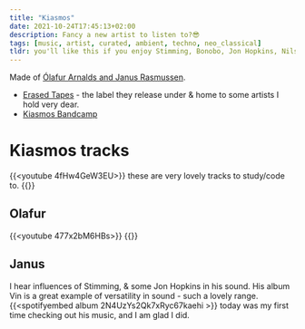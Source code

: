 ```yaml
---
title: "Kiasmos"
date: 2021-10-24T17:45:13+02:00
description: Fancy a new artist to listen to?😎
tags: [music, artist, curated, ambient, techno, neo_classical]
tldr: you'll like this if you enjoy Stimming, Bonobo, Jon Hopkins, Nils Frahm, Rival Consoles, Christian Löffler
---
```


Made of [Ólafur Arnalds and Janus Rasmussen](http://www.kiasmos.is/).
- [Erased Tapes](https://www.erasedtapes.com/) - the label they release under & home to some artists I hold very dear. 
- [Kiasmos Bandcamp](https://kiasmos.bandcamp.com/)

# Kiasmos tracks
{{<youtube 4fHw4GeW3EU>}}
these are very lovely tracks to study/code to. 
{{<youtube F91YsVxz9bA>}}

## Olafur

{{<youtube 477x2bM6HBs>}}
{{<youtube xMDwqeFQuKg>}}

## Janus
I hear  influences of Stimming, & some Jon Hopkins in his sound. His album Vin is a great example of versatility in sound - such a lovely range.
{{<spotifyembed album 2N4UzYs2Qk7xRyc67kaehi >}}
today was my first time checking out his music, and I am glad I did. 